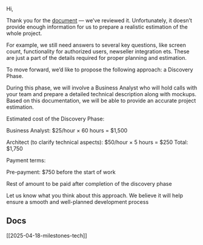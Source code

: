 Hi,

Thank you for the [document](https://docs.google.com/document/d/17FrCT2UoXOE4-0aF62tKV4fXBkuYR0H45zTlFoRFilo/edit?usp=sharing) — we’ve reviewed it. Unfortunately, it doesn’t provide enough information for us to prepare a realistic estimation of the whole project.

For example, we still need answers to several key questions, like screen count, functionality for authorized users, newseller integration ets. These are just a part of the details required for proper planning and estimation.

To move forward, we’d like to propose the following approach:
a Discovery Phase.

During this phase, we will involve a Business Analyst who will hold calls with your team and prepare a detailed technical description along with mockups. Based on this documentation, we will be able to provide an accurate project estimation.

Estimated cost of the Discovery Phase:

Business Analyst: $25/hour × 60 hours = $1,500

Architect (to clarify technical aspects): $50/hour × 5 hours = $250
Total: $1,750

Payment terms:

Pre-payment: $750 before the start of work

Rest of amount to be paid after completion of the discovery phase

Let us know what you think about this approach. We believe it will help ensure a smooth and well-planned development process

## Docs
[[2025-04-18-milestones-tech]]